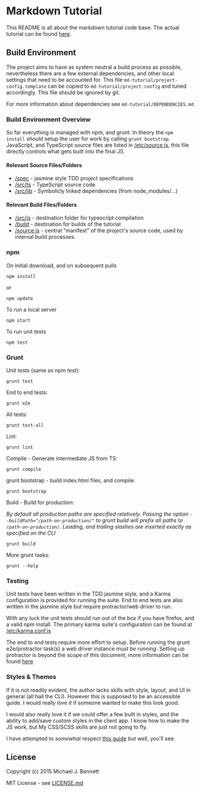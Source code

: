 Markdown Tutorial
=================

This README is all about the markdown tutorial code base.  The actual tutorial
can be found [here](http://bennett000.github.io/md-tutorial).

## Build Environment

The project aims to have as system neutral a build process as possible,
nevertheless there are a few external dependencies, and other local settings
that need to be accounted for.  This file `md-tutorial/project-config.template`
can be copied to `md-tutorial/project-config` and tuned accordingly.  This file
should be ignored by git.

For more information about dependencies see `md-tutorial/DEPENDENCIES.md`


### Build Environment Overview

So far everything is managed with npm, and grunt. In theory the `npm install`
*should* setup the user for work by calling `grunt bootstrap`.  JavaScript,
and TypeScript source files are listed in [/etc/source.js](etc/source.js), this
file directly controls what gets built into the final JS.


#### Relevant Source Files/Folders

* [/spec](spec) - jasmine style TDD project specifications
* [/src/ts](src/ts) - TypeScript source code
* [/src/lib](src/lib) - Symbolicly linked dependencies (from node_modules/...)


#### Relevant Build Files/Folders

* [/src/js](src/js) - destination folder for typescript compilation
* [/build](build) - destination for builds of the tutorial
* [/source.js](source.js) - central "manifest" of the project's source code,
used by internal build processes.


### npm

On initial download, and on subsequent pulls

    npm install

or

    npm update

To run a local server

    npm start

To run unit tests

    npm test


### Grunt

Unit tests (same as npm test):

    grunt test

End to end tests:

    grunt e2e

All tests:

    grunt test-all

Lint:

    grunt lint

Compile - Generate intermediate JS from TS:

    grunt compile

grunt bootstrap - build index.html files, and compile:

    grunt bootstrap

Build - Build for production:

_By default all production paths are specified relatively.  Passing the option
`--buildPath="/path-on-production/"` to grunt build will prefix all paths to
`/path-on-production/`.  Leading, and trailing slashes are inserted exactly as
specified on the CLI_

    grunt build

More grunt tasks:

    grunt --help


### Testing

Unit tests have been written in the TDD jasmine style, and a Karma configuration
is provided for running the suite.  End to end tests are also written in the
jasmine style but require protractor/web driver to run.

With any luck the unit tests should run out of the box if you have firefox, and
a valid npm install.  The primary karma suite's configuration can be found at
[/etc/karma.conf.js](etc/karma.conf.js)

The end to end tests require more effort to setup.  Before running the grunt
e2e/protractor task(s) a web driver instance *must be running*.  Setting up
protractor is beyond the scope of this document, more information can be found
[here](https://docs.angularjs.org/guide/e2e-testing)


### Styles & Themes

If it is not readily evident, the author lacks skills with style, layout, and UI
in general (all hail the CLI).  However this is supposed to be an accessible
guide.  I would really *love it* if someone wanted to make this look good.

I would also really love it if we could offer a few built in styles, and the
ability to add/save custom styles in the client app.  I know how to make the
JS work, but My CSS/SCSS skills are just not going to fly.

I have attempted to *somewhat* respect
[this guide](http://thesassway.com/beginner/how-to-structure-a-sass-project)
but well, you'll see.


## License

Copyright (c) 2015 Michael J. Bennett

MIT License - see [LICENSE.md](LICENSE.md)

